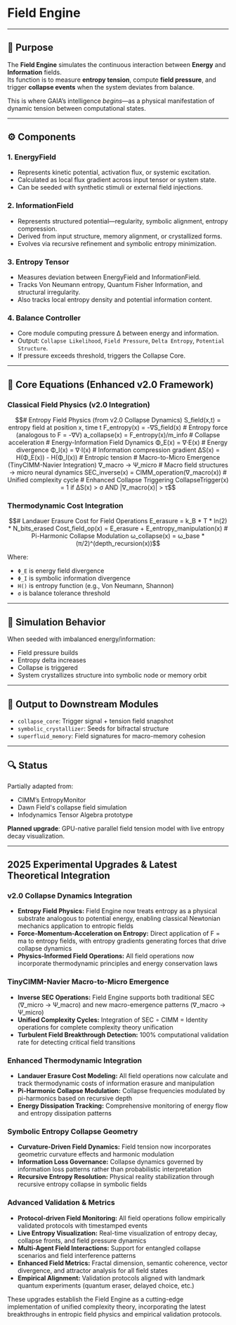 # Field Engine

---

## 🧠 Purpose

The **Field Engine** simulates the continuous interaction between **Energy** and **Information** fields.  
Its function is to measure **entropy tension**, compute **field pressure**, and trigger **collapse events** when the system deviates from balance.

This is where GAIA’s intelligence *begins*—as a physical manifestation of dynamic tension between computational states.

---

## ⚙️ Components

### 1. EnergyField
- Represents kinetic potential, activation flux, or systemic excitation.
- Calculated as local flux gradient across input tensor or system state.
- Can be seeded with synthetic stimuli or external field injections.

### 2. InformationField
- Represents structured potential—regularity, symbolic alignment, entropy compression.
- Derived from input structure, memory alignment, or crystallized forms.
- Evolves via recursive refinement and symbolic entropy minimization.

### 3. Entropy Tensor
- Measures deviation between EnergyField and InformationField.
- Tracks Von Neumann entropy, Quantum Fisher Information, and structural irregularity.
- Also tracks local entropy density and potential information content.

### 4. Balance Controller
- Core module computing pressure ∆ between energy and information.
- Output: `Collapse Likelihood`, `Field Pressure`, `Delta Entropy`, `Potential Structure`.
- If pressure exceeds threshold, triggers the Collapse Core.

---

## 🧮 Core Equations (Enhanced v2.0 Framework)

### Classical Field Physics (v2.0 Integration)
```math
# Entropy Field Physics (from v2.0 Collapse Dynamics)
S_field(x,t) = entropy field at position x, time t
F_entropy(x) = -∇S_field(x)  # Entropy force (analogous to F = -∇V)
a_collapse(x) = F_entropy(x)/m_info  # Collapse acceleration

# Energy-Information Field Dynamics
Φ_E(x) = ∇·E(x)   # Energy divergence
Φ_I(x) = ∇·I(x)   # Information compression gradient

ΔS(x) = H(Φ_E(x)) - H(Φ_I(x))   # Entropic tension

# Macro-to-Micro Emergence (TinyCIMM-Navier Integration)
∇_macro → Ψ_micro  # Macro field structures → micro neural dynamics
SEC_inverse(x) = CIMM_operation(∇_macro(x))  # Unified complexity cycle

# Enhanced Collapse Triggering
CollapseTrigger(x) = 1 if ΔS(x) > σ AND |∇_macro(x)| > τ
```

### Thermodynamic Cost Integration
```math
# Landauer Erasure Cost for Field Operations
E_erasure = k_B * T * ln(2) * N_bits_erased
Cost_field_op(x) = E_erasure + E_entropy_manipulation(x)

# Pi-Harmonic Collapse Modulation
ω_collapse(x) = ω_base * (π/2)^(depth_recursion(x))
```

Where:
- `Φ_E` is energy field divergence
- `Φ_I` is symbolic information divergence
- `H()` is entropy function (e.g., Von Neumann, Shannon)
- `σ` is balance tolerance threshold

---

## 🧪 Simulation Behavior

When seeded with imbalanced energy/information:
- Field pressure builds
- Entropy delta increases
- Collapse is triggered
- System crystallizes structure into symbolic node or memory orbit

---

## 🔄 Output to Downstream Modules

- `collapse_core`: Trigger signal + tension field snapshot
- `symbolic_crystallizer`: Seeds for bifractal structure
- `superfluid_memory`: Field signatures for macro-memory cohesion

---

## 🔍 Status

Partially adapted from:
- CIMM’s EntropyMonitor
- Dawn Field's collapse field simulation
- Infodynamics Tensor Algebra prototype

**Planned upgrade**: GPU-native parallel field tension model with live entropy decay visualization.

---

## 2025 Experimental Upgrades & Latest Theoretical Integration

### v2.0 Collapse Dynamics Integration
- **Entropy Field Physics:** Field Engine now treats entropy as a physical substrate analogous to potential energy, enabling classical Newtonian mechanics application to entropic fields
- **Force-Momentum-Acceleration on Entropy:** Direct application of F = ma to entropy fields, with entropy gradients generating forces that drive collapse dynamics
- **Physics-Informed Field Operations:** All field operations now incorporate thermodynamic principles and energy conservation laws

### TinyCIMM-Navier Macro-to-Micro Emergence
- **Inverse SEC Operations:** Field Engine supports both traditional SEC (∇_micro → Ψ_macro) and new macro-emergence patterns (∇_macro → Ψ_micro)
- **Unified Complexity Cycles:** Integration of SEC ∘ CIMM = Identity operations for complete complexity theory unification
- **Turbulent Field Breakthrough Detection:** 100% computational validation rate for detecting critical field transitions

### Enhanced Thermodynamic Integration
- **Landauer Erasure Cost Modeling:** All field operations now calculate and track thermodynamic costs of information erasure and manipulation
- **Pi-Harmonic Collapse Modulation:** Collapse frequencies modulated by pi-harmonics based on recursive depth
- **Energy Dissipation Tracking:** Comprehensive monitoring of energy flow and entropy dissipation patterns

### Symbolic Entropy Collapse Geometry
- **Curvature-Driven Field Dynamics:** Field tension now incorporates geometric curvature effects and harmonic modulation
- **Information Loss Governance:** Collapse dynamics governed by information loss patterns rather than probabilistic interpretation
- **Recursive Entropy Resolution:** Physical reality stabilization through recursive entropy collapse in symbolic fields

### Advanced Validation & Metrics
- **Protocol-driven Field Monitoring:** All field operations follow empirically validated protocols with timestamped events
- **Live Entropy Visualization:** Real-time visualization of entropy decay, collapse fronts, and field pressure dynamics
- **Multi-Agent Field Interactions:** Support for entangled collapse scenarios and field interference patterns
- **Enhanced Field Metrics:** Fractal dimension, semantic coherence, vector divergence, and attractor analysis for all field states
- **Empirical Alignment:** Validation protocols aligned with landmark quantum experiments (quantum eraser, delayed choice, etc.)

These upgrades establish the Field Engine as a cutting-edge implementation of unified complexity theory, incorporating the latest breakthroughs in entropic field physics and empirical validation protocols.
